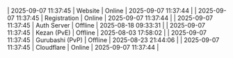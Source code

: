 | 2025-09-07 11:37:45 | Website | Online | 2025-09-07 11:37:44 |
| 2025-09-07 11:37:45 | Registration | Online | 2025-09-07 11:37:44 |
| 2025-09-07 11:37:45 | Auth Server | Offline | 2025-08-18 09:33:31 |
| 2025-09-07 11:37:45 | Kezan (PvE) | Offline | 2025-08-03 17:58:02 |
| 2025-09-07 11:37:45 | Gurubashi (PvP) | Offline | 2025-08-23 21:44:06 |
| 2025-09-07 11:37:45 | Cloudflare | Online | 2025-09-07 11:37:44 |
